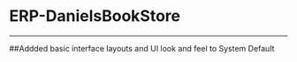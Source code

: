 # ERP-DanielsBookStore
-----------------------------------------------
##Addded basic interface layouts and UI look and feel to System Default